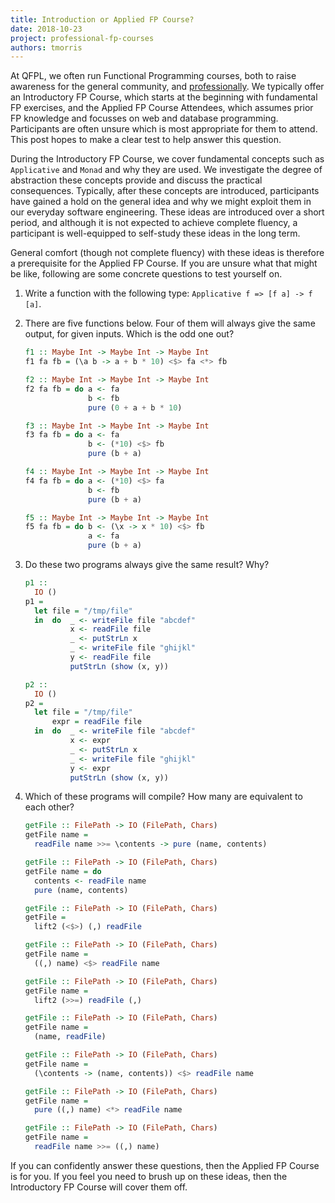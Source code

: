 ```yaml
---
title: Introduction or Applied FP Course?
date: 2018-10-23
project: professional-fp-courses
authors: tmorris
---
```


At QFPL, we often run Functional Programming courses, both to raise awareness for the general community, and [professionally](/projects/professional-fp-courses). We typically offer an Introductory FP Course, which starts at the beginning with fundamental FP exercises, and the Applied FP Course Attendees, which assumes prior FP knowledge and focusses on web and database programming. Participants are often unsure which is most appropriate for them to attend. This post hopes to make a clear test to help answer this question.

During the Introductory FP Course, we cover fundamental concepts such as `Applicative` and `Monad` and why they are used. We investigate the degree of abstraction these concepts provide and discuss the practical consequences. Typically, after these concepts are introduced, participants have gained a hold on the general idea and why we might exploit them in our everyday software engineering. These ideas are introduced over a short period, and although it is not expected to achieve complete fluency, a participant is well-equipped to self-study these ideas in the long term.

General comfort (though not complete fluency) with these ideas is therefore a prerequisite for the Applied FP Course. If you are unsure what that might be like, following are some concrete questions to test yourself on.

1. Write a function with the following type: `Applicative f => [f a] -> f [a]`.

2. There are five functions below. Four of them will always give the same output, for given inputs. Which is the odd one out?

    ```haskell
    f1 :: Maybe Int -> Maybe Int -> Maybe Int
    f1 fa fb = (\a b -> a + b * 10) <$> fa <*> fb
    ```

    ```haskell
    f2 :: Maybe Int -> Maybe Int -> Maybe Int
    f2 fa fb = do a <- fa
                  b <- fb
                  pure (0 + a + b * 10)
    ```

    ```haskell
    f3 :: Maybe Int -> Maybe Int -> Maybe Int
    f3 fa fb = do a <- fa
                  b <- (*10) <$> fb
                  pure (b + a)
    ```

    ```haskell
    f4 :: Maybe Int -> Maybe Int -> Maybe Int
    f4 fa fb = do a <- (*10) <$> fa
                  b <- fb
                  pure (b + a)
    ```

    ```haskell
    f5 :: Maybe Int -> Maybe Int -> Maybe Int
    f5 fa fb = do b <- (\x -> x * 10) <$> fb
                  a <- fa
                  pure (b + a)
    ```

3. Do these two programs always give the same result? Why?
    
    ```haskell
    p1 ::
      IO ()
    p1 =
      let file = "/tmp/file"
      in  do  _ <- writeFile file "abcdef"
              x <- readFile file
              _ <- putStrLn x
              _ <- writeFile file "ghijkl"
              y <- readFile file
              putStrLn (show (x, y))
    ```

    ```haskell
    p2 ::
      IO ()
    p2 =
      let file = "/tmp/file"
          expr = readFile file
      in  do  _ <- writeFile file "abcdef"
              x <- expr
              _ <- putStrLn x
              _ <- writeFile file "ghijkl"
              y <- expr
              putStrLn (show (x, y))
    ```

4. Which of these programs will compile? How many are equivalent to each other?


    ```haskell
    getFile :: FilePath -> IO (FilePath, Chars)
    getFile name = 
      readFile name >>= \contents -> pure (name, contents)
    ```

    ```haskell
    getFile :: FilePath -> IO (FilePath, Chars)
    getFile name = do
      contents <- readFile name
      pure (name, contents)
    ```

    ```haskell
    getFile :: FilePath -> IO (FilePath, Chars)
    getFile = 
      lift2 (<$>) (,) readFile
    ```

    ```haskell
    getFile :: FilePath -> IO (FilePath, Chars)
    getFile name = 
      ((,) name) <$> readFile name
    ```

    ```haskell
    getFile :: FilePath -> IO (FilePath, Chars)
    getFile name = 
      lift2 (>>=) readFile (,)
    ```

    ```haskell
    getFile :: FilePath -> IO (FilePath, Chars)
    getFile name = 
      (name, readFile)
    ```

    ```haskell
    getFile :: FilePath -> IO (FilePath, Chars)
    getFile name = 
      (\contents -> (name, contents)) <$> readFile name
    ```

    ```haskell
    getFile :: FilePath -> IO (FilePath, Chars)
    getFile name = 
      pure ((,) name) <*> readFile name
    ```

    ```haskell
    getFile :: FilePath -> IO (FilePath, Chars)
    getFile name = 
      readFile name >>= ((,) name)
    ```

If you can confidently answer these questions, then the Applied FP Course is for you. If you feel you need to brush up on these ideas, then the Introductory FP Course will cover them off.
